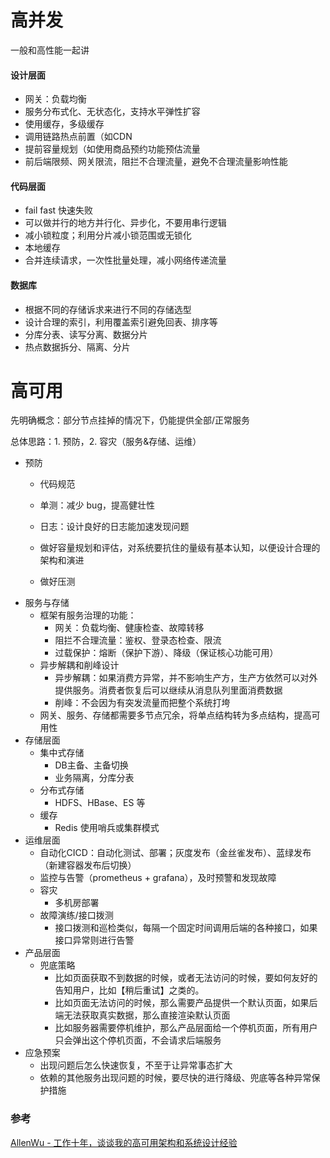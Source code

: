 # 高并发

一般和高性能一起讲

#### 设计层面

- 网关：负载均衡
- 服务分布式化、无状态化，支持水平弹性扩容
- 使用缓存，多级缓存
- 调用链路热点前置（如CDN
- 提前容量规划（如使用商品预约功能预估流量
- 前后端限频、网关限流，阻拦不合理流量，避免不合理流量影响性能



#### 代码层面

- fail fast 快速失败
- 可以做并行的地方并行化、异步化，不要用串行逻辑
- 减小锁粒度；利用分片减小锁范围或无锁化
- 本地缓存
- 合并连续请求，一次性批量处理，减小网络传递流量



#### 数据库

- 根据不同的存储诉求来进行不同的存储选型
- 设计合理的索引，利用覆盖索引避免回表、排序等
- 分库分表、读写分离、数据分片
- 热点数据拆分、隔离、分片



# 高可用

先明确概念：部分节点挂掉的情况下，仍能提供全部/正常服务

总体思路：1. 预防，2. 容灾（服务&存储、运维）

- 预防
  - 代码规范
  - 单测：减少 bug，提高健壮性
  - 日志：设计良好的日志能加速发现问题
  
  - 做好容量规划和评估，对系统要抗住的量级有基本认知，以便设计合理的架构和演进
  - 做好压测
- 服务与存储
  - 框架有服务治理的功能：
      - 网关：负载均衡、健康检查、故障转移
      - 阻拦不合理流量：鉴权、登录态检查、限流
      - 过载保护：熔断（保护下游）、降级（保证核心功能可用）
  - 异步解耦和削峰设计
      - 异步解耦：如果消费方异常，并不影响生产方，生产方依然可以对外提供服务。消费者恢复后可以继续从消息队列里面消费数据
      - 削峰：不会因为有突发流量而把整个系统打垮
  - 网关、服务、存储都需要多节点冗余，将单点结构转为多点结构，提高可用性
- 存储层面
  - 集中式存储
    - DB主备、主备切换
    - 业务隔离，分库分表
  - 分布式存储
    - HDFS、HBase、ES 等
  - 缓存
    - Redis 使用哨兵或集群模式
- 运维层面
  - 自动化CICD：自动化测试、部署；灰度发布（金丝雀发布）、蓝绿发布（新建容器发布后切换）
  - 监控与告警（prometheus + grafana），及时预警和发现故障
  - 容灾
    - 多机房部署
  - 故障演练/接口拨测
      - 接口拨测和巡检类似，每隔一个固定时间调用后端的各种接口，如果接口异常则进行告警
- 产品层面
  - 兜底策略
    - 比如页面获取不到数据的时候，或者无法访问的时候，要如何友好的告知用户，比如【稍后重试】之类的。
    - 比如页面无法访问的时候，那么需要产品提供一个默认页面，如果后端无法获取真实数据，那么直接渲染默认页面
    - 比如服务器需要停机维护，那么产品层面给一个停机页面，所有用户只会弹出这个停机页面，不会请求后端服务
- 应急预案
  - 出现问题后怎么快速恢复，不至于让异常事态扩大
  - 依赖的其他服务出现问题的时候，要尽快的进行降级、兜底等各种异常保护措施



### 参考

[AllenWu - 工作十年，谈谈我的高可用架构和系统设计经验](https://mp.weixin.qq.com/s?__biz=MzkyNTI5NTQ1NQ==&mid=2247511260&idx=1&sn=74b94bfb54993cef6d92d00471cc20c7&chksm=c1ca5aecf6bdd3fa7da88ac44ca21fd6ae792afc8ab0e9ac6ea17c4528dac9182d54b0b427d4&scene=126&sessionid=0)